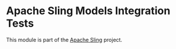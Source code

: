 # Apache Sling Models Integration Tests

This module is part of the [Apache Sling](https://sling.apache.org) project.
